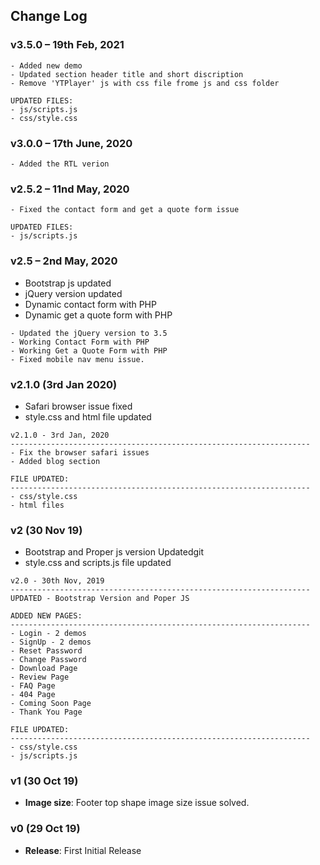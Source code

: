 ## Change Log
### v3.5.0 – 19th Feb, 2021
```code
- Added new demo
- Updated section header title and short discription
- Remove 'YTPlayer' js with css file frome js and css folder

UPDATED FILES:
- js/scripts.js
- css/style.css
```

### v3.0.0 – 17th June, 2020
```code
- Added the RTL verion
```

### v2.5.2 – 11nd May, 2020
```code
- Fixed the contact form and get a quote form issue

UPDATED FILES:
- js/scripts.js
```

### v2.5 – 2nd May, 2020
- Bootstrap js updated
- jQuery version updated
- Dynamic contact form with PHP
- Dynamic get a quote form with PHP

```code
- Updated the jQuery version to 3.5
- Working Contact Form with PHP
- Working Get a Quote Form with PHP
- Fixed mobile nav menu issue.
```



### v2.1.0 (3rd Jan 2020)
- Safari browser issue fixed
- style.css and html file updated

```code
v2.1.0 - 3rd Jan, 2020
-------------------------------------------------------------------
- Fix the browser safari issues
- Added blog section

FILE UPDATED:
-------------------------------------------------------------------
- css/style.css
- html files
```

### v2 (30 Nov 19)
- Bootstrap and Proper js version Updatedgit
- style.css and scripts.js file updated

```code
v2.0 - 30th Nov, 2019
-------------------------------------------------------------------
UPDATED - Bootstrap Version and Poper JS

ADDED NEW PAGES:
-------------------------------------------------------------------
- Login - 2 demos
- SignUp - 2 demos
- Reset Password
- Change Password
- Download Page
- Review Page
- FAQ Page
- 404 Page
- Coming Soon Page
- Thank You Page

FILE UPDATED:
-------------------------------------------------------------------
- css/style.css
- js/scripts.js
```


### v1 (30 Oct 19)
- **Image size**: Footer top shape image size issue solved.

### v0 (29 Oct 19)
- **Release**: First Initial Release